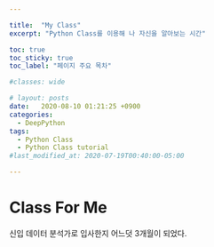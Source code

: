 ```yaml
---

title:  "My Class"
excerpt: "Python Class를 이용해 나 자신을 알아보는 시간"

toc: true
toc_sticky: true
toc_label: "페이지 주요 목차"

#classes: wide

# layout: posts
date:   2020-08-10 01:21:25 +0900
categories: 
  - DeepPython
tags: 
  - Python Class
  - Python Class tutorial
#last_modified_at: 2020-07-19T00:40:00-05:00

---
```


# Class For Me
신입 데이터 분석가로 입사한지 어느덧 3개월이 되었다. </br>


